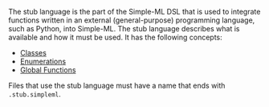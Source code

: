 The stub language is the part of the Simple-ML DSL that is used to integrate functions written in an external (general-purpose) programming language, such as Python, into Simple-ML. The stub language describes what is available and how it must be used. It has the following concepts:

* [Classes](./Stub-Language-Classes.md)
* [Enumerations](./Stub-Language-Enumerations.md)
* [Global Functions](./Stub-Language-Global-Functions.md)

Files that use the stub language must have a name that ends with `.stub.simpleml`.
